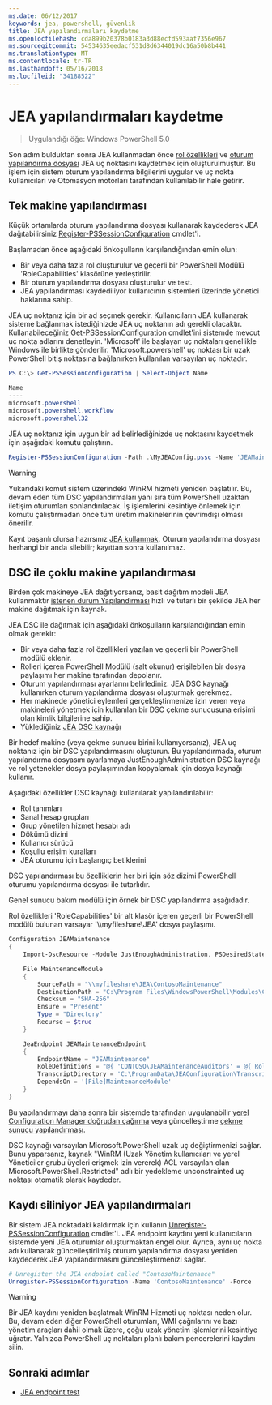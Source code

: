 ```yaml
---
ms.date: 06/12/2017
keywords: jea, powershell, güvenlik
title: JEA yapılandırmaları kaydetme
ms.openlocfilehash: cda899b20378b0183a3d88ecfd593aaf7356e967
ms.sourcegitcommit: 54534635eedacf531d8d6344019dc16a50b8b441
ms.translationtype: MT
ms.contentlocale: tr-TR
ms.lasthandoff: 05/16/2018
ms.locfileid: "34188522"
---
```

# <a name="registering-jea-configurations"></a>JEA yapılandırmaları kaydetme

> Uygulandığı öğe: Windows PowerShell 5.0

Son adım bulduktan sonra JEA kullanmadan önce [rol özellikleri](role-capabilities.md) ve [oturum yapılandırma dosyası](session-configurations.md) JEA uç noktasını kaydetmek için oluşturulmuştur.
Bu işlem için sistem oturum yapılandırma bilgilerini uygular ve uç nokta kullanıcıları ve Otomasyon motorları tarafından kullanılabilir hale getirir.

## <a name="single-machine-configuration"></a>Tek makine yapılandırması

Küçük ortamlarda oturum yapılandırma dosyası kullanarak kaydederek JEA dağıtabilirsiniz [Register-PSSessionConfiguration](https://msdn.microsoft.com/powershell/reference/5.1/microsoft.powershell.core/register-pssessionconfiguration) cmdlet'i.

Başlamadan önce aşağıdaki önkoşulların karşılandığından emin olun:
- Bir veya daha fazla rol oluşturulur ve geçerli bir PowerShell Modülü 'RoleCapabilities' klasörüne yerleştirilir.
- Bir oturum yapılandırma dosyası oluşturulur ve test.
- JEA yapılandırması kaydediliyor kullanıcının sistemleri üzerinde yönetici haklarına sahip.

JEA uç noktanız için bir ad seçmek gerekir.
Kullanıcıların JEA kullanarak sisteme bağlanmak istediğinizde JEA uç noktanın adı gerekli olacaktır.
Kullanabileceğiniz [Get-PSSessionConfiguration](https://msdn.microsoft.com/powershell/reference/5.1/microsoft.powershell.core/get-pssessionconfiguration) cmdlet'ini sistemde mevcut uç nokta adlarını denetleyin.
'Microsoft' ile başlayan uç noktaları genellikle Windows ile birlikte gönderilir.
'Microsoft.powershell' uç noktası bir uzak PowerShell bitiş noktasına bağlanırken kullanılan varsayılan uç noktadır.

```powershell
PS C:\> Get-PSSessionConfiguration | Select-Object Name

Name
----
microsoft.powershell
microsoft.powershell.workflow
microsoft.powershell32
```

JEA uç noktanız için uygun bir ad belirlediğinizde uç noktasını kaydetmek için aşağıdaki komutu çalıştırın.

```powershell
Register-PSSessionConfiguration -Path .\MyJEAConfig.pssc -Name 'JEAMaintenance' -Force
```

> [!WARNING]
> Yukarıdaki komut sistem üzerindeki WinRM hizmeti yeniden başlatılır.
> Bu, devam eden tüm DSC yapılandırmaları yanı sıra tüm PowerShell uzaktan iletişim oturumları sonlandırılacak.
> İş işlemlerini kesintiye önlemek için komutu çalıştırmadan önce tüm üretim makinelerinin çevrimdışı olması önerilir.

Kayıt başarılı olursa hazırsınız [JEA kullanmak](using-jea.md).
Oturum yapılandırma dosyası herhangi bir anda silebilir; kayıttan sonra kullanılmaz.

## <a name="multi-machine-configuration-with-dsc"></a>DSC ile çoklu makine yapılandırması

Birden çok makineye JEA dağıtıyorsanız, basit dağıtım modeli JEA kullanmaktır [istenen durum Yapılandırması](https://msdn.microsoft.com/en-us/powershell/dsc/overview) hızlı ve tutarlı bir şekilde JEA her makine dağıtmak için kaynak.

JEA DSC ile dağıtmak için aşağıdaki önkoşulların karşılandığından emin olmak gerekir:
- Bir veya daha fazla rol özellikleri yazılan ve geçerli bir PowerShell modülü eklenir.
- Rolleri içeren PowerShell Modülü (salt okunur) erişilebilen bir dosya paylaşımı her makine tarafından depolanır.
- Oturum yapılandırması ayarlarını belirlediniz. JEA DSC kaynağı kullanırken oturum yapılandırma dosyası oluşturmak gerekmez.
- Her makinede yönetici eylemleri gerçekleştirmenize izin veren veya makineleri yönetmek için kullanılan bir DSC çekme sunucusuna erişimi olan kimlik bilgilerine sahip.
- Yüklediğiniz [JEA DSC kaynağı](https://github.com/PowerShell/JEA/tree/master/DSC%20Resource)

Bir hedef makine (veya çekme sunucu birini kullanıyorsanız), JEA uç noktanız için bir DSC yapılandırmasını oluşturun.
Bu yapılandırmada, oturum yapılandırma dosyasını ayarlamaya JustEnoughAdministration DSC kaynağı ve rol yetenekler dosya paylaşımından kopyalamak için dosya kaynağı kullanır.

Aşağıdaki özellikler DSC kaynağı kullanılarak yapılandırılabilir:
- Rol tanımları
- Sanal hesap grupları
- Grup yönetilen hizmet hesabı adı
- Dökümü dizini
- Kullanıcı sürücü
- Koşullu erişim kuralları
- JEA oturumu için başlangıç betiklerini

DSC yapılandırması bu özelliklerin her biri için söz dizimi PowerShell oturumu yapılandırma dosyası ile tutarlıdır.

Genel sunucu bakım modülü için örnek bir DSC yapılandırma aşağıdadır.

Rol özellikleri 'RoleCapabilities' bir alt klasör içeren geçerli bir PowerShell modülü bulunan varsayar '\\\\myfileshare\\JEA' dosya paylaşımı.


```powershell
Configuration JEAMaintenance
{
    Import-DscResource -Module JustEnoughAdministration, PSDesiredStateConfiguration

    File MaintenanceModule
    {
        SourcePath = "\\myfileshare\JEA\ContosoMaintenance"
        DestinationPath = "C:\Program Files\WindowsPowerShell\Modules\ContosoMaintenance"
        Checksum = "SHA-256"
        Ensure = "Present"
        Type = "Directory"
        Recurse = $true
    }

    JeaEndpoint JEAMaintenanceEndpoint
    {
        EndpointName = "JEAMaintenance"
        RoleDefinitions = "@{ 'CONTOSO\JEAMaintenanceAuditors' = @{ RoleCapabilities = 'GeneralServerMaintenance-Audit' }; 'CONTOSO\JEAMaintenanceAdmins' = @{ RoleCapabilities = 'GeneralServerMaintenance-Audit', 'GeneralServerMaintenance-Admin' } }"
        TranscriptDirectory = 'C:\ProgramData\JEAConfiguration\Transcripts'
        DependsOn = '[File]MaintenanceModule'
    }
}
```

Bu yapılandırmayı daha sonra bir sistemde tarafından uygulanabilir [yerel Configuration Manager doğrudan çağırma](https://msdn.microsoft.com/en-us/powershell/dsc/metaconfig) veya güncelleştirme [çekme sunucu yapılandırması](https://msdn.microsoft.com/en-us/powershell/dsc/pullserver).

DSC kaynağı varsayılan Microsoft.PowerShell uzak uç değiştirmenizi sağlar.
Bunu yaparsanız, kaynak "WinRM (Uzak Yönetim kullanıcıları ve yerel Yöneticiler grubu üyeleri erişmek izin vererek) ACL varsayılan olan Microsoft.PowerShell.Restricted" adlı bir yedekleme unconstrainted uç noktası otomatik olarak kaydeder.

## <a name="unregistering-jea-configurations"></a>Kaydı siliniyor JEA yapılandırmaları

Bir sistem JEA noktadaki kaldırmak için kullanın [Unregister-PSSessionConfiguration](https://msdn.microsoft.com/powershell/reference/5.1/microsoft.powershell.core/Unregister-PSSessionConfiguration) cmdlet'i.
JEA endpoint kaydını yeni kullanıcıların sistemde yeni JEA oturumlar oluşturmaktan engel olur.
Ayrıca, aynı uç nokta adı kullanarak güncelleştirilmiş oturum yapılandırma dosyası yeniden kaydederek JEA yapılandırmasını güncelleştirmenizi sağlar.

```powershell
# Unregister the JEA endpoint called "ContosoMaintenance"
Unregister-PSSessionConfiguration -Name 'ContosoMaintenance' -Force
```

> [!WARNING]
> Bir JEA kaydını yeniden başlatmak WinRM Hizmeti uç noktası neden olur.
> Bu, devam eden diğer PowerShell oturumları, WMI çağrılarını ve bazı yönetim araçları dahil olmak üzere, çoğu uzak yönetim işlemlerini kesintiye uğratır.
> Yalnızca PowerShell uç noktaları planlı bakım pencerelerini kaydını silin.

## <a name="next-steps"></a>Sonraki adımlar

- [JEA endpoint test](using-jea.md)